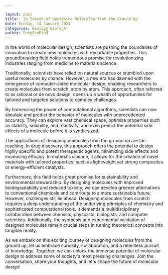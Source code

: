 ```yaml
---

layout: post
title:  In Search of Designing Molecules from the Ground Up 
date: Sunday, 14 January 2024
categories: Biology BioTech
author: DeepBioMind
---
```



In the world of molecular design, scientists are pushing the boundaries of innovation to create new molecules with remarkable properties. This groundbreaking field holds tremendous promise for revolutionizing industries ranging from medicine to materials science.

Traditionally, scientists have relied on natural sources or stumbled upon useful molecules by chance. However, a new era has dawned with the emergence of computer-aided molecular design, enabling researchers to create molecules from scratch, atom by atom. This approach, often referred to as rational or de novo design, opens up a wealth of opportunities for tailored and targeted solutions to complex challenges.

By harnessing the power of computational algorithms, scientists can now simulate and predict the behavior of molecules with unprecedented accuracy. They can explore vast chemical space, optimize properties such as stability, solubility, and reactivity, and even predict the potential side effects of a molecule before it is synthesized.

The applications of designing molecules from the ground up are far-reaching. In drug discovery, this approach offers the potential to design highly specific and potent therapeutic agents, minimizing side effects and increasing efficacy. In materials science, it allows for the creation of novel materials with tailored properties, such as lightweight yet strong composites or energy-efficient catalysts.

Furthermore, this field holds great promise for sustainability and environmental stewardship. By designing molecules with improved biodegradability and reduced toxicity, we can develop greener alternatives to conventional chemicals and contribute to a more sustainable future.
However, challenges still lie ahead. Designing molecules from scratch requires a deep understanding of the underlying principles of chemistry and sophisticated computational tools. It demands a multidisciplinary collaboration between chemists, physicists, biologists, and computer scientists. Additionally, the synthesis and experimental validation of designed molecules remain crucial steps in turning theoretical concepts into tangible reality.

As we embark on this exciting journey of designing molecules from the ground up, let us embrace curiosity, collaboration, and a relentless pursuit of knowledge. Together, we can unlock the immense potential of molecular design to address some of society's most pressing challenges.
Join the conversation, share your thoughts, and let's shape the future of molecular design!

